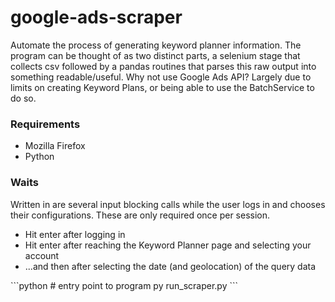 # google-ads-scraper
Automate the process of generating keyword planner information. 
The program can be thought of as two distinct parts, a selenium stage that collects csv followed  by a pandas routines that parses this raw output into something readable/useful.
Why not use Google Ads API? Largely due to limits on creating Keyword Plans, or being able to use the BatchService to do so.
<h3>Requirements</h3>
<ul>
  <li>Mozilla Firefox</li>
  <li>Python</li>
</ul>
<h3>Waits</h3>
Written in are several input blocking calls while the user logs in and chooses their configurations. These are only required once per session.
<ul>
  <li>Hit enter after logging in</li>
  <li>Hit enter after reaching the Keyword Planner page and selecting your account</li>
  <li>...and then after selecting the date (and geolocation) of the query data</li>
</ul>
```python
# entry point to program
py run_scraper.py
```
